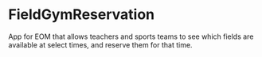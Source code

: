 # FieldGymReservation
App for EOM that allows teachers and sports teams to see which fields are available at select times, and reserve them for that time.
